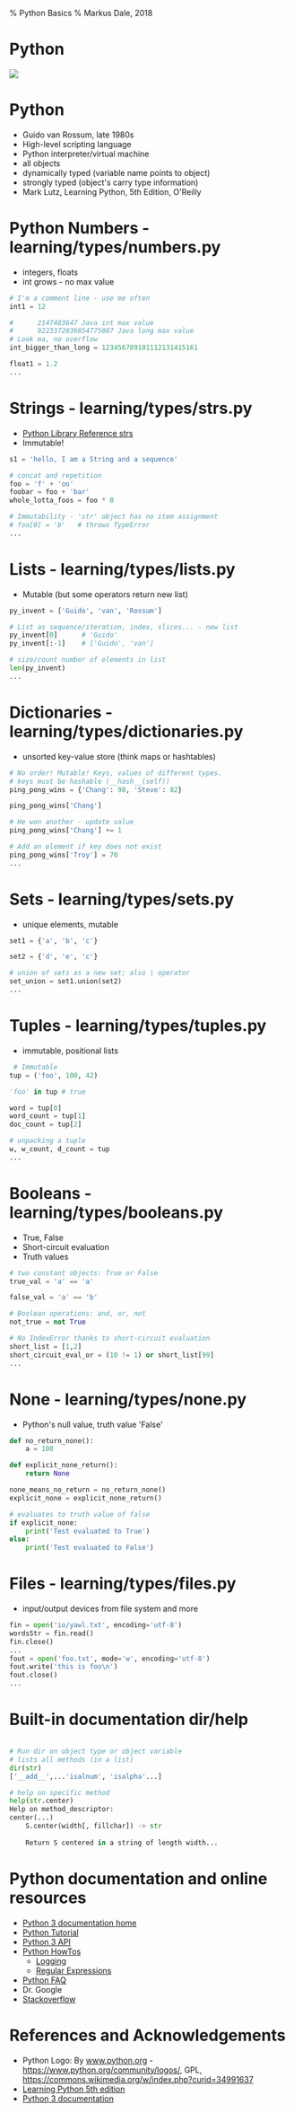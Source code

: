 % Python Basics
% Markus Dale, 2018

# Python
![](graphics/python_logo.png)

# Python
* Guido van Rossum, late 1980s
* High-level scripting language
* Python interpreter/virtual machine
* all objects
* dynamically typed (variable name points to object)
* strongly typed (object's carry type information)
* Mark Lutz, Learning Python, 5th Edition, O'Reilly


# Python Numbers - learning/types/numbers.py
* integers, floats
* int grows - no max value

```python
# I'm a comment line - use me often
int1 = 12

#      2147483647 Java int max value
#      9223372036854775807 Java long max value
# Look ma, no overflow
int_bigger_than_long = 123456789101112131415161

float1 = 1.2
...
```

# Strings - learning/types/strs.py
* [Python Library Reference strs](https://docs.python.org/3/library/stdtypes.html#text-sequence-type-str)
* Immutable!

```python
s1 = 'hello, I am a String and a sequence'

# concat and repetition
foo = 'f' + 'oo'
foobar = foo + 'bar'
whole_lotta_foos = foo * 8

# Immutability - 'str' object has no item assignment
# foo[0] = 'b'   # throws TypeError
...
```

# Lists - learning/types/lists.py
* Mutable (but some operators return new list)

```python
py_invent = ['Guido', 'van', 'Rossum']

# List as sequence/iteration, index, slices... - new list
py_invent[0]      # 'Guido'
py_invent[:-1]    # ['Guido', 'van']

# size/count number of elements in list
len(py_invent)
...
```

# Dictionaries - learning/types/dictionaries.py
* unsorted key-value store (think maps or hashtables)

```python
# No order! Mutable! Keys, values of different types.
# keys must be hashable (__hash__(self))
ping_pong_wins = {'Chang': 98, 'Steve': 82}

ping_pong_wins['Chang']

# He won another - update value
ping_pong_wins['Chang'] += 1

# Add an element if key does not exist
ping_pong_wins['Troy'] = 70
...
```

# Sets - learning/types/sets.py
* unique elements, mutable

```python
set1 = {'a', 'b', 'c'}

set2 = {'d', 'e', 'c'}

# union of sets as a new set; also | operator
set_union = set1.union(set2)
...
```


# Tuples - learning/types/tuples.py
* immutable, positional lists

```python
 # Immutable
tup = ('foo', 100, 42)

'foo' in tup # true

word = tup[0]
word_count = tup[1]
doc_count = tup[2]

# unpacking a tuple
w, w_count, d_count = tup
...
```

# Booleans - learning/types/booleans.py
* True, False
* Short-circuit evaluation
* Truth values 

```python
# two constant objects: True or False
true_val = 'a' == 'a'

false_val = 'a' == 'b'

# Boolean operations: and, or, not
not_true = not True

# No IndexError thanks to short-circuit evaluation
short_list = [1,2]
short_circuit_eval_or = (10 != 1) or short_list[99]
...
```

# None - learning/types/none.py
* Python's null value, truth value 'False'

```python
def no_return_none():
    a = 100

def explicit_none_return():
    return None

none_means_no_return = no_return_none()
explicit_none = explicit_none_return()

# evaluates to truth value of false
if explicit_none:
    print('Test evaluated to True')
else:
    print('Test evaluated to False')
```


# Files - learning/types/files.py
* input/output devices from file system and more

```python
fin = open('io/yawl.txt', encoding='utf-8')
wordsStr = fin.read()
fin.close()
...
fout = open('foo.txt', mode='w', encoding='utf-8')
fout.write('this is foo\n')
fout.close()
...
```

# Built-in documentation dir/help
```python

# Run dir on object type or object variable
# lists all methods (in a list)
dir(str)
['__add__',...'isalnum', 'isalpha'...]

# help on specific method
help(str.center)
Help on method_descriptor:
center(...)
    S.center(width[, fillchar]) -> str
    
    Return S centered in a string of length width...
```


# Python documentation and online resources
* [Python 3 documentation home](https://docs.python.org/3/)
* [Python Tutorial](https://docs.python.org/3/tutorial/index.html)
* [Python 3 API](https://docs.python.org/3/library/index.html)
* [Python HowTos](https://docs.python.org/3/howto/index.html)
     * [Logging](https://docs.python.org/3/howto/logging.html)
     * [Regular Expressions](https://docs.python.org/3/howto/regex.html)
* [Python FAQ](https://docs.python.org/3/faq/index.html)
* Dr. Google
* [Stackoverflow](https://stackoverflow.com/)


# References and Acknowledgements
* Python Logo: By www.python.org - https://www.python.org/community/logos/, GPL, https://commons.wikimedia.org/w/index.php?curid=34991637
* [Learning Python 5th edition](https://www.safaribooksonline.com/library/view/learning-python-5th/9781449355722/)
* [Python 3 documentation](https://docs.python.org/3/)